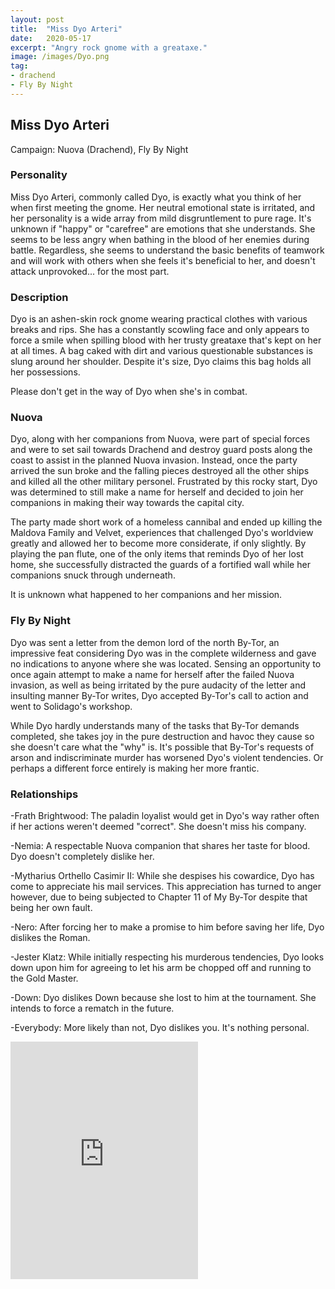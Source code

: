 ```yaml
---
layout: post
title:  "Miss Dyo Arteri"
date:   2020-05-17
excerpt: "Angry rock gnome with a greataxe."
image: /images/Dyo.png
tag:
- drachend
- Fly By Night
---
```


## Miss Dyo Arteri
Campaign: Nuova (Drachend), Fly By Night

### Personality
Miss Dyo Arteri, commonly called Dyo, is exactly what you think of her when first meeting the gnome. Her neutral emotional state is irritated, and her personality is a wide array from mild disgruntlement to pure rage. It's unknown if "happy" or "carefree" are emotions that she understands. She seems to be less angry when bathing in the blood of her enemies during battle. Regardless, she seems to understand the basic benefits of teamwork and will work with others when she feels it's beneficial to her, and doesn't attack unprovoked... for the most part.

### Description
Dyo is an ashen-skin rock gnome wearing practical clothes with various breaks and rips. She has a constantly scowling face and only appears to force a smile when spilling blood with her trusty greataxe that's kept on her at all times. A bag caked with dirt and various questionable substances is slung around her shoulder. Despite it's size, Dyo claims this bag holds all her possessions.

Please don't get in the way of Dyo when she's in combat.

### Nuova

Dyo, along with her companions from Nuova, were part of special forces and were to set sail towards Drachend and destroy guard posts along the coast to assist in the planned Nuova invasion. Instead, once the party arrived the sun broke and the falling pieces destroyed all the other ships and killed all the other military personel. Frustrated by this rocky start, Dyo was determined to still make a name for herself and decided to join her companions in making their way towards the capital city.

The party made short work of a homeless cannibal and ended up killing the Maldova Family and Velvet, experiences that challenged Dyo's worldview greatly and allowed her to become more considerate, if only slightly. By playing the pan flute, one of the only items that reminds Dyo of her lost home, she successfully distracted the guards of a fortified wall while her companions snuck through underneath.

It is unknown what happened to her companions and her mission.

### Fly By Night

Dyo was sent a letter from the demon lord of the north By-Tor, an impressive feat considering Dyo was in the complete wilderness and gave no indications to anyone where she was located. Sensing an opportunity to once again attempt to make a name for herself after the failed Nuova invasion, as well as being irritated by the pure audacity of the letter and insulting manner By-Tor writes, Dyo accepted By-Tor's call to action and went to Solidago's workshop.

While Dyo hardly understands many of the tasks that By-Tor demands completed, she takes joy in the pure destruction and havoc they cause so she doesn't care what the "why" is. It's possible that By-Tor's requests of arson and indiscriminate murder has worsened Dyo's violent tendencies. Or perhaps a different force entirely is making her more frantic.

### Relationships
-Frath Brightwood: The paladin loyalist would get in Dyo's way rather often if her actions weren't deemed "correct". She doesn't miss his company.

-Nemia: A respectable Nuova companion that shares her taste for blood. Dyo doesn't completely dislike her.

-Mytharius Orthello Casimir II: While she despises his cowardice, Dyo has come to appreciate his mail services. This appreciation has turned to anger however, due to being subjected to Chapter 11 of My By-Tor despite that being her own fault.

-Nero: After forcing her to make a promise to him before saving her life, Dyo dislikes the Roman.

-Jester Klatz: While initially respecting his murderous tendencies, Dyo looks down upon him for agreeing to let his arm be chopped off and running to the Gold Master.

-Down: Dyo dislikes Down because she lost to him at the tournament. She intends to force a rematch in the future.

-Everybody: More likely than not, Dyo dislikes you. It's nothing personal.

<iframe src="https://open.spotify.com/embed/playlist/2AoiYKemJ6Gt3WwK7nxHCH" width="300" height="380" frameborder="0" allowtransparency="true" allow="encrypted-media"></iframe>
